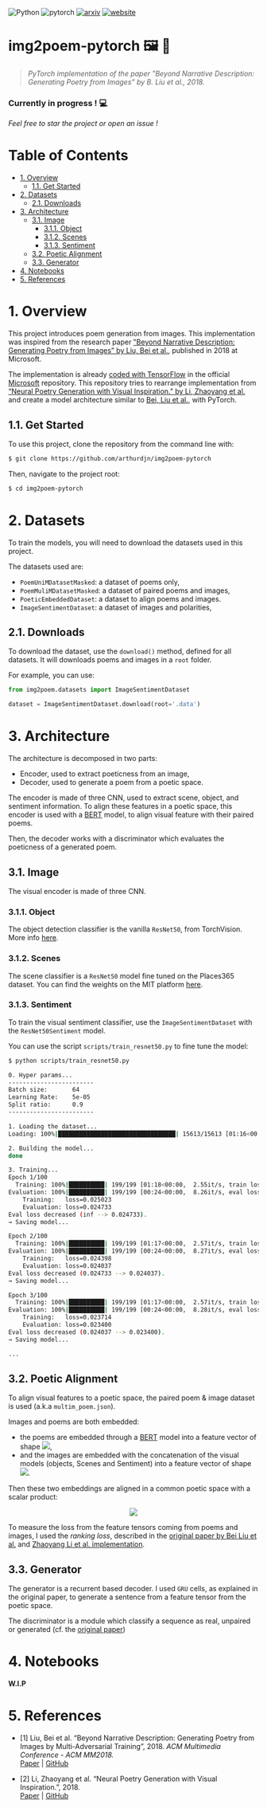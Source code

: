 ![Python](https://img.shields.io/badge/python-3.+-blue.svg)
![pytorch](https://img.shields.io/badge/pytorch-1.6.0-ee4c2c.svg)
[![arxiv](https://img.shields.io/badge/original%20paper-arxiv-red.svg)](https://arxiv.org/abs/1804.08473)
[![website](https://img.shields.io/website?url=http%3A%2F%2Farthurdujardin.com%2Fproject%2Fimg2poem.html)](https://arthurdujardin.com/project/img2poem.html)

<h1>img2poem-pytorch 🖼️ 📃</h1>

> _PyTorch implementation of the paper ‟Beyond Narrative Description: Generating Poetry from Images” by B. Liu et al., 2018._

<h3>Currently in progress ! 💻</h3>

_Feel free to star the project or open an issue !_

<h1>Table of Contents</h1>

<!-- TOC -->

- [1. Overview](#1-overview)
    - [1.1. Get Started](#11-get-started)
- [2. Datasets](#2-datasets)
    - [2.1. Downloads](#21-downloads)
- [3. Architecture](#3-architecture)
    - [3.1. Image](#31-image)
        - [3.1.1. Object](#311-object)
        - [3.1.2. Scenes](#312-scenes)
        - [3.1.3. Sentiment](#313-sentiment)
    - [3.2. Poetic Alignment](#32-poetic-alignment)
    - [3.3. Generator](#33-generator)
- [4. Notebooks](#4-notebooks)
- [5. References](#5-references)

<!-- /TOC -->

# 1. Overview

This project introduces poem generation from images. This implementation was inspired from the research paper [‟Beyond Narrative Description: Generating Poetry from Images” by Liu, Bei et al.](https://arxiv.org/abs/1804.08473), published in 2018 at Microsoft.

The implementation is already [coded with TensorFlow](https://github.com/researchmm/img2poem) in the official [Microsoft](https://github.com/researchmm) repository.
This repository tries to rearrange implementation from [“Neural Poetry Generation with Visual Inspiration.” by Li, Zhaoyang et al.](https://github.com/zhaoyanglijoey/Poem-From-Image)
and create a model architecture similar to [Bei, Liu et al.](https://github.com/researchmm/img2poem), with PyTorch.

## 1.1. Get Started

To use this project, clone the repository from the command line with:

```bash
$ git clone https://github.com/arthurdjn/img2poem-pytorch
```

Then, navigate to the project root:

```bash
$ cd img2poem-pytorch
```

# 2. Datasets

To train the models, you will need to download the datasets used in this project.

The datasets used are:

- `PoemUniMDatasetMasked`: a dataset of poems only,
- `PoemMuliMDatasetMasked`: a dataset of paired poems and images,
- `PoeticEmbeddedDataset`: a dataset to align poems and images.
- `ImageSentimentDataset`: a dataset of images and polarities,

## 2.1. Downloads

To download the dataset, use the `download()` method, defined for all datasets.
It will downloads poems and images in a `root` folder.

For example, you can use:

```python
from img2poem.datasets import ImageSentimentDataset

dataset = ImageSentimentDataset.download(root='.data')
```

# 3. Architecture

The architecture is decomposed in two parts:

- Encoder, used to extract poeticness from an image,
- Decoder, used to generate a poem from a poetic space.

The encoder is made of three CNN, used to extract scene, object, and sentiment information.
To align these features in a poetic space, this encoder is used with a [BERT](https://github.com/huggingface/transformers) model, to align visual feature with their paired poems.

Then, the decoder works with a discriminator which evaluates the poeticness of a generated poem.

## 3.1. Image

The visual encoder is made of three CNN.

### 3.1.1. Object

The object detection classifier is the vanilla `ResNet50`, from TorchVision. More info [here](https://pytorch.org/docs/stable/torchvision/models.html#torchvision.models.resnet50).

### 3.1.2. Scenes

The scene classifier is a `ResNet50` model fine tuned on the Places365 dataset.
You can find the weights on the MIT platform [here](http://places2.csail.mit.edu/models_places365/resnet50_places365.pth.tar).

### 3.1.3. Sentiment

To train the visual sentiment classifier, use the `ImageSentimentDataset` with the `ResNet50Sentiment` model.

You can use the script `scripts/train_resnet50.py` to fine tune the model:

```bash
$ python scripts/train_resnet50.py
```

```bash
0. Hyper params...
------------------------
Batch size:       64
Learning Rate:    5e-05
Split ratio:      0.9
------------------------

1. Loading the dataset...
Loading: 100%|█████████████████████████████████| 15613/15613 [01:16<00:00, 203.41it/s]

2. Building the model...
done

3. Training...
Epoch 1/100
  Training: 100%|██████████| 199/199 [01:18<00:00,  2.55it/s, train loss=0.030669]
Evaluation: 100%|██████████| 199/199 [00:24<00:00,  8.26it/s, eval loss=0.030008]
	Training:   loss=0.025023
	Evaluation: loss=0.024733
Eval loss decreased (inf --> 0.024733).
→ Saving model...

Epoch 2/100
  Training: 100%|██████████| 199/199 [01:17<00:00,  2.57it/s, train loss=0.030093]
Evaluation: 100%|██████████| 199/199 [00:24<00:00,  8.27it/s, eval loss=0.027973]
	Training:   loss=0.024398
	Evaluation: loss=0.024037
Eval loss decreased (0.024733 --> 0.024037).
→ Saving model...

Epoch 3/100
  Training: 100%|██████████| 199/199 [01:17<00:00,  2.57it/s, train loss=0.029633]
Evaluation: 100%|██████████| 199/199 [00:24<00:00,  8.28it/s, eval loss=0.029494]
	Training:   loss=0.023714
	Evaluation: loss=0.023400
Eval loss decreased (0.024037 --> 0.023400).
→ Saving model...

...
```

## 3.2. Poetic Alignment

To align visual features to a poetic space, the paired poem & image dataset is used (a.k.a `multim_poem.json`).

Images and poems are both embedded:

- the poems are embedded through a [BERT](https://github.com/huggingface/transformers) model into a feature vector of shape
  <img src="https://render.githubusercontent.com/render/math?math=(B, F)">,
- and the images are embedded with the concatenation of the visual models (objects, Scenes and Sentiment) into a feature vector of shape
  <img src="https://render.githubusercontent.com/render/math?math=(B, F)">.

Then these two embeddings are aligned in a common poetic space with a scalar product:

<p align="center">
  <img src="https://render.githubusercontent.com/render/math?math=h_{image}^T \cdot h_{poem}">
</p>

To measure the loss from the feature tensors coming from poems and images, I used the _ranking loss_, described in the [original paper by Bei Liu et al.](https://arxiv.org/abs/1804.08473) and [Zhaoyang Li et al. implementation](https://github.com/zhaoyanglijoey/Poem-From-Image).

## 3.3. Generator

The generator is a recurrent based decoder. I used ``GRU`` cells, as explained in the original paper, to generate a sentence from a feature tensor from the poetic space.

The discriminator is a module which classify a sequence as real, unpaired or generated (cf. the [original paper](https://arxiv.org/abs/1804.08473))

# 4. Notebooks

**W.I.P**

# 5. References

- [1] Liu, Bei et al. “Beyond Narrative Description: Generating Poetry from Images by Multi-Adversarial Training”, 2018. _ACM Multimedia Conference - ACM MM2018._  
  [Paper](https://arxiv.org/abs/1804.08473) | [GitHub](https://github.com/researchmm/img2poem)

- [2] Li, Zhaoyang et al. “Neural Poetry Generation with Visual Inspiration.”, 2018.  
  [Paper](https://github.com/zhaoyanglijoey/Poem-From-Image/blob/master/419_PoemGen_Report.pdf) | [GitHub](https://github.com/zhaoyanglijoey/Poem-From-Image)
